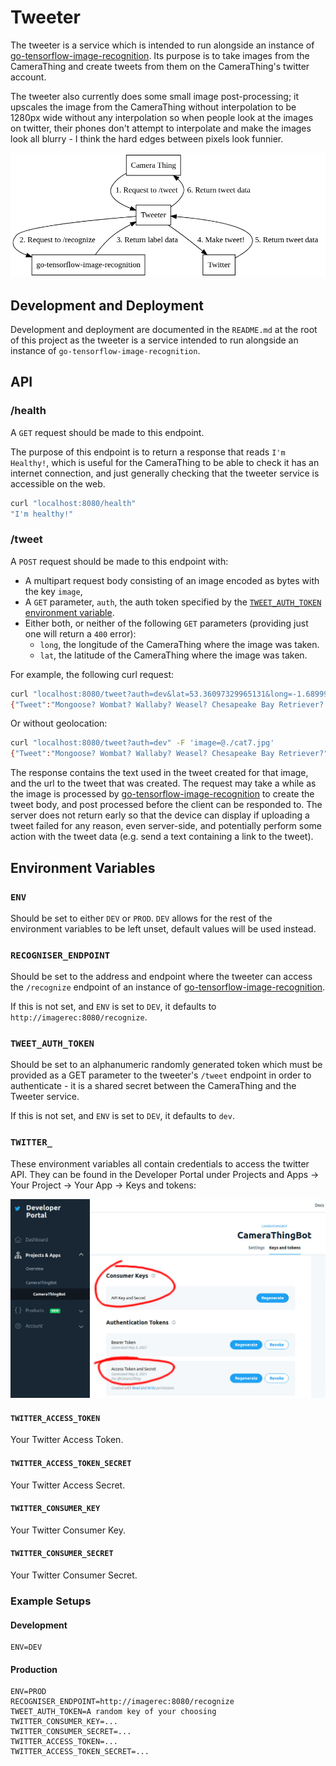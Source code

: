 # Tweeter

The tweeter is a service which is intended to run alongside an instance of [go-tensorflow-image-recognition](https://github.com/tinrab/go-tensorflow-image-recognition/). Its purpose is to take images from the CameraThing and create tweets from them on the CameraThing's twitter account. 

The tweeter also currently does some small image post-processing; it upscales the image from the CameraThing without interpolation to be 1280px wide without any interpolation so when people look at the images on twitter, their phones don't attempt to interpolate and make the images look all blurry - I think the hard edges between pixels look funnier.



![Tweeter Flowchart](./docs/imgs/flowchart.png)



## Development and Deployment

Development and deployment are documented in the `README.md` at the root of this project as the tweeter is a service intended to run alongside an instance of `go-tensorflow-image-recognition`.



## API

### /health

A `GET` request should be made to this endpoint.

The purpose of this endpoint is to return a response that reads `I'm Healthy!`, which is useful for the CameraThing to be able to check it has an internet connection, and just generally checking that the tweeter service is accessible on the web.

```bash
curl "localhost:8080/health"
"I'm healthy!"
```



### /tweet

A `POST` request should be made to this endpoint with:

- A multipart request body consisting of an image encoded as bytes with the key `image`,
- A `GET` parameter, `auth`, the auth token specified by the [`TWEET_AUTH_TOKEN` environment variable](#TWEET_AUTH_TOKEN).
- Either both, or neither of the following `GET` parameters (providing just one will return a `400` error):
  - `long`, the longitude of the CameraThing where the image was taken.
  - `lat`, the latitude of the CameraThing where the image was taken.

For example, the following curl request:

```bash
curl "localhost:8080/tweet?auth=dev&lat=53.36097329965131&long=-1.6899902029658576" -F 'image=@./cat7.jpg'
{"Tweet":"Mongoose? Wombat? Wallaby? Weasel? Chesapeake Bay Retriever? (53.36097,-1.68999)","TweetURL":"https://twitter.com/CameraThing/status/1394257828580372480"}
```

Or without geolocation:

```bash
curl "localhost:8080/tweet?auth=dev" -F 'image=@./cat7.jpg'
{"Tweet":"Mongoose? Wombat? Wallaby? Weasel? Chesapeake Bay Retriever?","TweetURL":"https://twitter.com/CameraThing/status/1394258066116390915"}
```

The response contains the text used in the tweet created for that image, and the url to the tweet that was created. The request may take a while as the image is processed by [go-tensorflow-image-recognition](https://github.com/tinrab/go-tensorflow-image-recognition/) to create the tweet body, and post processed before the client can be responded to. The server does not return early so that the device can display if uploading a tweet failed for any reason, even server-side, and potentially perform some action with the tweet data (e.g. send a text containing a link to the tweet).



## Environment Variables

### `ENV`

Should be set to either `DEV` or `PROD`. `DEV` allows for the rest of the environment variables to be left unset, default values will be used instead.



### `RECOGNISER_ENDPOINT`

Should be set to the address and endpoint where the tweeter can access the `/recognize` endpoint of an instance of [go-tensorflow-image-recognition](https://github.com/tinrab/go-tensorflow-image-recognition/).

If this is not set, and `ENV` is set to `DEV`, it defaults to `http://imagerec:8080/recognize`.



### `TWEET_AUTH_TOKEN`

Should be set to an alphanumeric randomly generated token which must be provided as a GET parameter to the tweeter's `/tweet` endpoint in order to authenticate - it is a shared secret between the CameraThing and the Tweeter service.

If this is not set, and `ENV` is set to `DEV`, it defaults to `dev`.



### `TWITTER_`

These environment variables all contain credentials to access the twitter API. They can be found in the Developer Portal under Projects and Apps -> Your Project -> Your App -> Keys and tokens:

![twitter-developer-portal](./docs/imgs/twitter-developer-portal.jpg)

#### `TWITTER_ACCESS_TOKEN`

Your Twitter Access Token.

#### `TWITTER_ACCESS_TOKEN_SECRET`

Your Twitter Access Secret.

#### `TWITTER_CONSUMER_KEY`

Your Twitter Consumer Key.

#### `TWITTER_CONSUMER_SECRET`

Your Twitter Consumer Secret.



### Example Setups

#### Development

```
ENV=DEV
```

#### Production

```
ENV=PROD
RECOGNISER_ENDPOINT=http://imagerec:8080/recognize
TWEET_AUTH_TOKEN=A random key of your choosing
TWITTER_CONSUMER_KEY=...
TWITTER_CONSUMER_SECRET=...
TWITTER_ACCESS_TOKEN=...
TWITTER_ACCESS_TOKEN_SECRET=...
```

